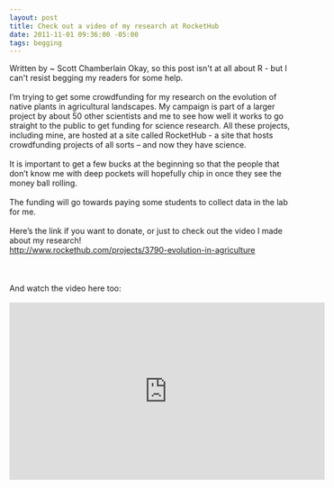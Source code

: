 ```yaml
--- 
layout: post
title: Check out a video of my research at RocketHub
date: 2011-11-01 09:36:00 -05:00
tags: begging
---
```


Written by ~ Scott Chamberlain
Okay, so this post isn't at all about R - but I can't resist begging my readers for some help. <br /><br />I’m trying to get some crowdfunding for my research on the evolution of native plants in agricultural landscapes.  My campaign is part of a larger project by about 50 other scientists and me to see how well it works to go straight to the public to get funding for science research.  All these projects, including mine, are hosted at a site called RocketHub - a site that hosts crowdfunding projects of all sorts – and now they have science.<br /><br />It is important to get a few bucks at the beginning so that the people that don’t know me with deep pockets will hopefully chip in once they see the money ball rolling.  <br /><br />The funding will go towards paying some students to collect data in the lab for me.<br /><br />Here’s the link if you want to donate, or just to check out the video I made about my research!<br /><a href="http://www.rockethub.com/projects/3790-evolution-in-agriculture">http://www.rockethub.com/projects/3790-evolution-in-agriculture</a><br /><br /><br /><br />And watch the video here too:<br /><br /><iframe allowfullscreen="" frameborder="0" height="315" src="http://www.youtube.com/embed/W1mQgK6xFn0" width="560"></iframe>
